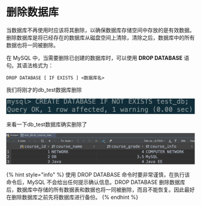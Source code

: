 # 删除数据库

当数据库不再使用时应该将其删除，以确保数据库存储空间中存放的是有效数据。删除数据库是将已经存在的数据库从磁盘空间上清除，清除之后，数据库中的所有数据也将一同被删除。

在 MySQL 中，当需要删除已创建的数据库时，可以使用 **DROP DATABASE** 语句。其语法格式为：

```text
DROP DATABASE [ IF EXISTS ] <数据库名>
```

我们将刚才的db\_test数据库删除

![](../.gitbook/assets/image%20%2839%29.png)

来看一下db\_test数据库确实删除了

![](../.gitbook/assets/image%20%2887%29.png)

{% hint style="info" %}
使用 DROP DATABASE 命令时要非常谨慎，在执行该命令后，MySQL 不会给出任何提示确认信息。DROP DATABASE 删除数据库后，数据库中存储的所有数据表和数据也将一同被删除，而且不能恢复。因此最好在删除数据库之前先将数据库进行备份。
{% endhint %}

